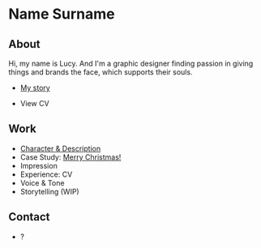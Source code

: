 # Name Surname

## About

Hi, my name is Lucy. And I'm a graphic designer finding passion in giving things and brands the face, which supports their souls.

- [My story](03-aboutness/case-study.md)

- View CV

## Work
- [Character & Description](01-character-description/)
- Case Study: [Merry Christmas!](03-aboutness/case-study.md)
- Impression
- Experience: CV
- Voice & Tone
- Storytelling (WIP)

## Contact

- ?

